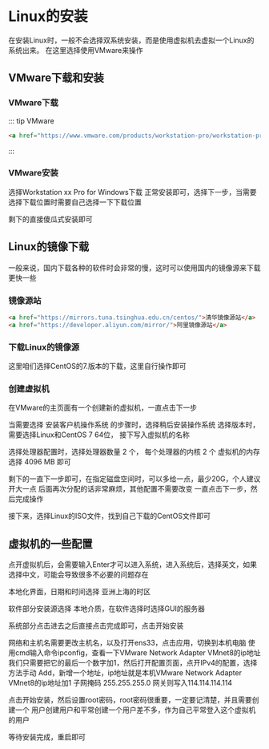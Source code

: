 # Linux的安装

在安装Linux时，一般不会选择双系统安装，而是使用虚拟机去虚拟一个Linux的系统出来。
在这里选择使用VMware来操作

## VMware下载和安装

### VMware下载

::: tip VMware
```html
<a href="https://www.vmware.com/products/workstation-pro/workstation-pro-evaluation.html">VMware下载地址</a>
```
:::

### VMware安装

选择Workstation xx Pro for Windows下载
正常安装即可，选择下一步，当需要选择下载位置时需要自己选择一下下载位置

剩下的直接傻瓜式安装即可

## Linux的镜像下载

一般来说，国内下载各种的软件时会非常的慢，这时可以使用国内的镜像源来下载更快一些

### 镜像源站

```html
<a href="https://mirrors.tuna.tsinghua.edu.cn/centos/">清华镜像源站</a>
<a href="https://developer.aliyun.com/mirror/">阿里镜像源站</a>
```
### 下载Linux的镜像源

这里咱们选择CentOS的7.版本的下载，这里自行操作即可

### 创建虚拟机

在VMware的主页面有一个创建新的虚拟机，一直点击下一步

当需要选择 安装客户机操作系统 的步骤时，选择稍后安装操作系统
选择版本时，需要选择Linux和CentOS 7 64位， 接下写入虚拟机的名称

选择处理器配置时，选择处理器数量 2 个， 每个处理器的内核 2 个
虚拟机的内存选择 4096 MB 即可

剩下的一直下一步即可，在指定磁盘空间时，可以多给一点，最少20G，个人建议开大一点
后面再次分配的话非常麻烦，其他配置不需要改变 一直点击下一步，然后完成操作

接下来，选择Linux的ISO文件，找到自己下载的CentOS文件即可

## 虚拟机的一些配置

点开虚拟机后，会需要输入Enter才可以进入系统，进入系统后，选择英文，如果选择中文，可能会导致很多不必要的问题存在

本地化界面，日期和时间选择 亚洲上海的时区

软件部分安装源选择 本地介质，在软件选择时选择GUI的服务器

系统部分点击进去之后直接点击完成即可，点击开始安装

网络和主机名需要更改主机名，以及打开ens33，点击应用，切换到本机电脑
使用cmd输入命令ipconfig，查看一下VMware Network Adapter VMnet8的ip地址
我们只需要把它的最后一个数字加1，然后打开配置页面，点开IPv4的配置，选择方法手动
Add，新增一个地址，ip地址就是本机VMware Network Adapter VMnet8的ip地址加1
子网掩码 255.255.255.0 网关则写入114.114.114.114

点击开始安装，然后设置root密码，root密码很重要，一定要记清楚，并且需要创建一个
用户创建用户和平常创建一个用户差不多，作为自己平常登入这个虚拟机的用户

等待安装完成，重启即可